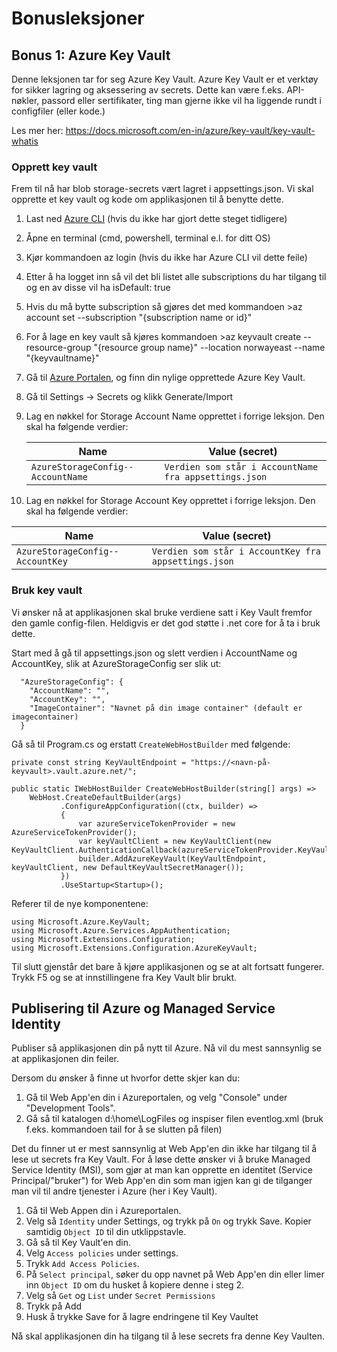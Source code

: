 # Bonusleksjoner

## Bonus 1: Azure Key Vault

Denne leksjonen tar for seg Azure Key Vault. Azure Key Vault er et verktøy for sikker lagring og aksessering av secrets. Dette kan være f.eks. API-nøkler, passord eller sertifikater, ting man gjerne ikke vil ha liggende rundt i configfiler (eller kode.)

Les mer her: https://docs.microsoft.com/en-in/azure/key-vault/key-vault-whatis

### Opprett key vault

Frem til nå har blob storage-secrets vært lagret i appsettings.json. Vi skal opprette et key vault og kode om applikasjonen til å benytte dette.

1. Last ned <a href="https://docs.microsoft.com/en-us/cli/azure/install-azure-cli">Azure CLI</a> (hvis du ikke har gjort dette steget tidligere)
2. Åpne en terminal (cmd, powershell, terminal e.l. for ditt OS)
3. Kjør kommandoen az login (hvis du ikke har Azure CLI vil dette feile)
4. Etter å ha logget inn så vil det bli listet alle subscriptions du har tilgang til og en av disse vil ha isDefault: true
5. Hvis du må bytte subscription så gjøres det med kommandoen >az account set --subscription "{subscription name or id}"
6. For å lage en key vault så kjøres kommandoen >az keyvault create --resource-group "{resource group name}" --location norwayeast --name "{keyvaultname}"
7. Gå til <a href="https://portal.azure.com/">Azure Portalen</a>, og finn din nylige opprettede Azure Key Vault.
8. Gå til Settings -> Secrets og klikk Generate/Import
9. Lag en nøkkel for Storage Account Name opprettet i forrige leksjon. Den skal ha følgende verdier:

    | Name | Value (secret) |
    |---------------------------------|-----------------------------------------------------|
    | `AzureStorageConfig--AccountName` | `Verdien som står i AccountName fra appsettings.json` |
    
10.  Lag en nøkkel for Storage Account Key opprettet i forrige leksjon. Den skal ha følgende verdier:
    
| Name | Value (secret) |
|-------------------------------- | ----------------------------------------------------|
| `AzureStorageConfig--AccountKey` | `Verdien som står i AccountKey fra appsettings.json` |


### Bruk key vault

Vi ønsker nå at applikasjonen skal bruke verdiene satt i Key Vault fremfor den gamle config-filen. Heldigvis er det god støtte i .net core for å ta i bruk dette.

Start med å gå til appsettings.json og slett verdien i AccountName og AccountKey, slik at AzureStorageConfig ser slik ut: 
```
  "AzureStorageConfig": {
    "AccountName": "",
    "AccountKey": "",
    "ImageContainer": "Navnet på din image container" (default er imagecontainer)
  }
```

Gå så til Program.cs og erstatt `CreateWebHostBuilder` med følgende:

```
private const string KeyVaultEndpoint = "https://<navn-på-keyvault>.vault.azure.net/";

public static IWebHostBuilder CreateWebHostBuilder(string[] args) =>
    WebHost.CreateDefaultBuilder(args)
           .ConfigureAppConfiguration((ctx, builder) =>
           {
               var azureServiceTokenProvider = new AzureServiceTokenProvider();
               var keyVaultClient = new KeyVaultClient(new KeyVaultClient.AuthenticationCallback(azureServiceTokenProvider.KeyVaultTokenCallback));
               builder.AddAzureKeyVault(KeyVaultEndpoint, keyVaultClient, new DefaultKeyVaultSecretManager());
           })
           .UseStartup<Startup>();
```

Referer til de nye komponentene:

```
using Microsoft.Azure.KeyVault;
using Microsoft.Azure.Services.AppAuthentication;
using Microsoft.Extensions.Configuration;
using Microsoft.Extensions.Configuration.AzureKeyVault;
```

Til slutt gjenstår det bare å kjøre applikasjonen og se at alt fortsatt fungerer. Trykk F5 og se at innstillingene fra Key Vault blir brukt.


## Publisering til Azure og Managed Service Identity 

Publiser så applikasjonen din på nytt til Azure. Nå vil du mest sannsynlig se at applikasjonen din feiler.

Dersom du ønsker å finne ut hvorfor dette skjer kan du:

1. Gå til Web App'en din i Azureportalen, og velg "Console" under "Development Tools".
2. Gå så til katalogen d:\home\LogFiles og inspiser filen eventlog.xml (bruk f.eks. kommandoen tail for å se slutten på filen)

Det du finner ut er mest sannsynlig at Web App'en din ikke har tilgang til å lese ut secrets fra Key Vault. For å løse dette ønsker
vi å bruke Managed Service Identity (MSI), som gjør at man kan opprette en identitet (Service Principal/"bruker") for Web App'en din som man igjen kan gi de tilganger man vil til andre tjenester i Azure (her i Key Vault).

1. Gå til Web Appen din i Azureportalen.
2. Velg så `Identity` under Settings, og trykk på `On` og trykk Save. Kopier samtidig `Object ID` til din utklippstavle.
3. Gå så til Key Vault'en din.
4. Velg `Access policies` under settings.
5. Trykk `Add Access Policies`.
6. På `Select principal`, søker du opp navnet på Web App'en din eller limer inn `Object ID` om du husket å kopiere denne i steg 2.
7. Velg så `Get` og `List` under `Secret Permissions`
8. Trykk på Add
9. Husk å trykke Save for å lagre endringene til Key Vaultet

Nå skal applikasjonen din ha tilgang til å lese secrets fra denne Key Vaulten.
